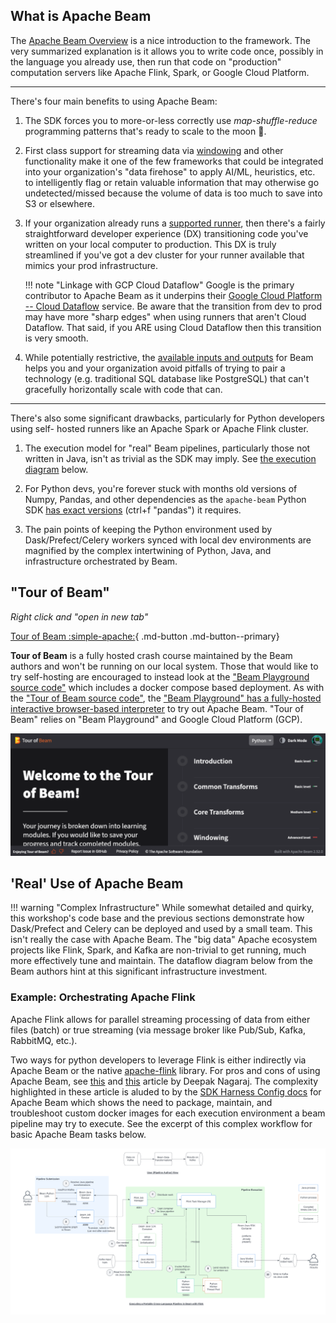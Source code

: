 ## What is Apache Beam

The [Apache Beam Overview](https://beam.apache.org/get-started/beam-overview/) is a nice
introduction to the framework. The very summarized explanation is it allows you to write
code once, possibly in the language you already use, then run that code on "production"
computation servers like Apache Flink, Spark, or Google Cloud Platform.

---

There's four main benefits to using Apache Beam:

1. The SDK forces you to more-or-less correctly use _map-shuffle-reduce_ programming
patterns that's ready to scale to the moon :rocket:.

2. First class support for streaming data via [windowing](https://beam.apache.org/documentation/programming-guide/#windowing)
and other functionality make it one of the few frameworks that could be integrated into
your organization's "data firehose" to apply AI/ML, heuristics, etc. to intelligently
flag or retain valuable information that may otherwise go undetected/missed because the
volume of data is too much to save into S3 or elsewhere.

3. If your organization already runs a [supported runner](https://beam.apache.org/get-started/beam-overview/#apache-beam-pipeline-runners),
then there's a fairly straightforward developer experience (DX) transitioning code
you've written on your local computer to production. This DX is truly streamlined if
you've got a dev cluster for your runner available that mimics your prod infrastructure.

    !!! note "Linkage with GCP Cloud Dataflow"
        Google is the primary contributor to Apache Beam as it underpins their
        [Google Cloud Platform -- Cloud Dataflow](https://cloud.google.com/dataflow?hl=en)
        service. Be aware that the transition from dev to prod may have more
        "sharp edges" when using runners that aren't Cloud Dataflow. That said, if you ARE
        using Cloud Dataflow then this transition is very smooth.

4. While potentially restrictive, the [available inputs and outputs](https://beam.apache.org/documentation/io/connectors/)
for Beam helps you and your organization avoid pitfalls of trying to pair a technology
(e.g. traditional SQL database like PostgreSQL) that can't gracefully horizontally scale
with code that can.

---

There's also some significant drawbacks, particularly for Python developers using self-
hosted runners like an Apache Spark or Apache Flink cluster.

1. The execution model for "real" Beam pipelines, particularly those not written in
Java, isn't as trivial as the SDK may imply. See [the execution diagram](#real-use-of-apache-beam)
below.

2. For Python devs, you're forever stuck with months old versions of Numpy, Pandas, and
other dependencies as the `apache-beam` Python SDK [has exact versions](https://github.com/apache/beam/blob/master/sdks/python/setup.py)
(ctrl+f "pandas") it requires.

3. The pain points of keeping the Python environment used by Dask/Prefect/Celery workers
synced with local dev environments are magnified by the complex intertwining of Python,
Java, and infrastructure orchestrated by Beam.

## "Tour of Beam"

_Right click and "open in new tab"_

[Tour of Beam :simple-apache:](https://tour.beam.apache.org/){ .md-button .md-button--primary}

**Tour of Beam** is a fully hosted crash course maintained by the Beam authors
and won't be running on our local system. Those that would like to try
self-hosting are encouraged to instead look at the
["Beam Playground source code"](https://github.com/apache/beam/tree/master/playground)
which includes a docker compose based deployment. As with the ["Tour
of Beam source code"](https://github.com/apache/beam/tree/master/learning/tour-of-beam), the
["Beam Playground" has a fully-hosted interactive browser-based interpreter](https://play.beam.apache.org/)
to try out Apache Beam. "Tour of Beam" relies on "Beam Playground" and
Google Cloud Platform (GCP).

![Tour of Beam](11_images/beam.png)


## 'Real' Use of Apache Beam

!!! warning "Complex Infrastructure"
    While somewhat detailed and quirky, this workshop's code base and the previous
    sections demonstrate how Dask/Prefect and Celery can be deployed and used by a small
    team. This isn't really the case with Apache Beam. The "big data" Apache ecosystem
    projects like Flink, Spark, and Kafka are non-trivial to get running, much more
    effectively tune and maintain. The dataflow diagram below from the Beam authors hint
    at this significant infrastructure investment.

### Example: Orchestrating Apache Flink
Apache Flink allows for parallel streaming processing of data from either files (batch)
or true streaming (via message broker like Pub/Sub, Kafka, RabbitMQ, etc.).

Two ways for python developers to leverage Flink is either indirectly via Apache Beam
or the native [apache-flink](https://pypi.org/project/apache-flink/) library. For pros
and cons of using Apache Beam, see [this](https://ndeepak.com/posts/2022-07-07-local-beam/)
and [this](https://ndeepak.com/posts/2023-04-26-beam-careful/) article by Deepak Nagaraj.
The complexity highlighted in these article is aluded to by the
[SDK Harness Config docs](https://beam.apache.org/documentation/runtime/sdk-harness-config/)
for Apache Beam which shows the need to package, maintain, and troubleshoot custom docker
images for each execution environment a beam pipeline may try to execute. See the excerpt
of this complex workflow for basic Apache Beam tasks below.

[![Beam Pipeline](11_images/beam_pipeline.png)](11_images/beam_pipeline.png)